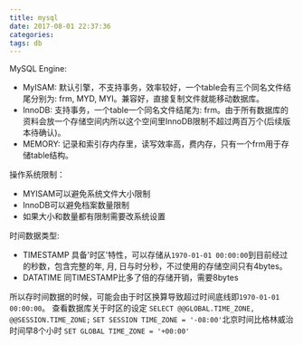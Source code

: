 ```yaml
---
title: mysql
date: 2017-08-01 22:37:36
categories:
tags: db
---
```

MySQL Engine:

- MyISAM: 默认引擎，不支持事务，效率较好，一个table会有三个同名文件结尾分别为: frm, MYD, MYI。兼容好，直接复制文件就能移动数据库。
- InnoDB: 支持事务，一个table一个同名文件结尾为: frm。由于所有数据库的资料会放一个存储空间内所以这个空间里InnoDB限制不超过两百万个(后续版本待确认)。
- MEMORY: 记录和索引存内存里，读写效率高，费内存，只有一个frm用于存储table结构。


操作系统限制：

- MYISAM可以避免系统文件大小限制
- InnoDB可以避免档案数量限制
- 如果大小和数量都有限制需要改系统设置

时间数据类型:

- TIMESTAMP 具备'时区'特性，可以存储从`1970-01-01 00:00:00`到目前经过的秒数，包含完整的年, 月, 日与时分秒，不过使用的存储空间只有4bytes。
- DATATIME 同TIMESTAMP比多了倍的存储开销，需要8bytes

所以存时间数据的时候，可能会由于时区换算导致超过时间底线即`1970-01-01 00:00:00`。
查看数据库关于时区的设定 `SELECT @@GLOBAL.TIME_ZONE, @@SESSION.TIME_ZONE;`
`SET SESSION TIME_ZONE = '-08:00'`北京时间比格林威治时间早8个小时
`SET GLOBAL TIME_ZONE = '+00:00'`

